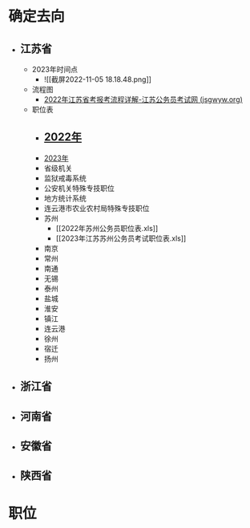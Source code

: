 # 确定去向
- ## 江苏省
	- 2023年时间点
		- ![[截屏2022-11-05 18.18.48.png]]
	- 流程图
		- [2022年江苏省考报考流程详解-江苏公务员考试网 (jsgwyw.org)](http://www.jsgwyw.org/2020/1221/76856.html)
	- 职位表
		- [2022年](<[2022江苏公务员考试各地市职位表汇总](http://www.jsgwyw.org/2021/1026/86473.html)>)
			- 
		- [2023年](http://www.jsgwyw.org/2022/1104/100911.html)
		- 省级机关
		- 监狱戒毒系统
		- 公安机关特殊专技职位
		- 地方统计系统
		- 连云港市农业农村局特殊专技职位
		- 苏州
			- [[2022年苏州公务员职位表.xls]]
			- [[2023年江苏苏州公务员考试职位表.xls]]
		- 南京
		- 常州
		- 南通
		- 无锡
		- 泰州 
		- 盐城
		- 淮安
		- 镇江
		- 连云港
		- 徐州
		- 宿迁
		- 扬州
- ## 浙江省
- ## 河南省
- ## 安徽省
- ## 陕西省

# 职位
